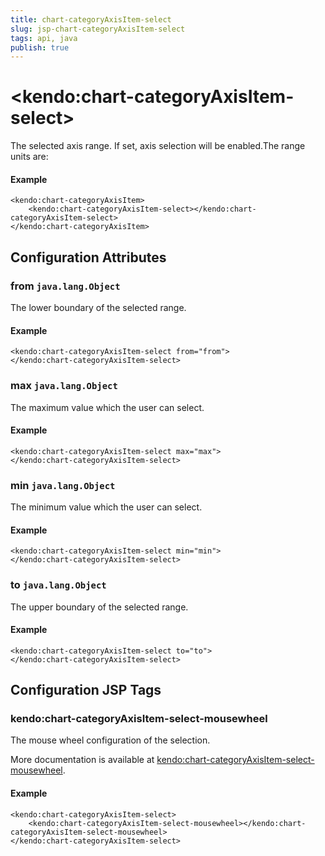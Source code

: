 ```yaml
---
title: chart-categoryAxisItem-select
slug: jsp-chart-categoryAxisItem-select
tags: api, java
publish: true
---
```


# \<kendo:chart-categoryAxisItem-select\>

The selected axis range. If set, axis selection will be enabled.The range units are:

#### Example
    <kendo:chart-categoryAxisItem>
        <kendo:chart-categoryAxisItem-select></kendo:chart-categoryAxisItem-select>
    </kendo:chart-categoryAxisItem>

## Configuration Attributes

### from `java.lang.Object`

The lower boundary of the selected range.

#### Example
    <kendo:chart-categoryAxisItem-select from="from">
    </kendo:chart-categoryAxisItem-select>

### max `java.lang.Object`

The maximum value which the user can select.

#### Example
    <kendo:chart-categoryAxisItem-select max="max">
    </kendo:chart-categoryAxisItem-select>

### min `java.lang.Object`

The minimum value which the user can select.

#### Example
    <kendo:chart-categoryAxisItem-select min="min">
    </kendo:chart-categoryAxisItem-select>

### to `java.lang.Object`

The upper boundary of the selected range.

#### Example
    <kendo:chart-categoryAxisItem-select to="to">
    </kendo:chart-categoryAxisItem-select>


##  Configuration JSP Tags

### kendo:chart-categoryAxisItem-select-mousewheel

The mouse wheel configuration of the selection.

More documentation is available at [kendo:chart-categoryAxisItem-select-mousewheel](/kendo-ui/api/wrappers/jsp/chart/categoryaxisitem-select-mousewheel).

#### Example

    <kendo:chart-categoryAxisItem-select>
        <kendo:chart-categoryAxisItem-select-mousewheel></kendo:chart-categoryAxisItem-select-mousewheel>
    </kendo:chart-categoryAxisItem-select>

